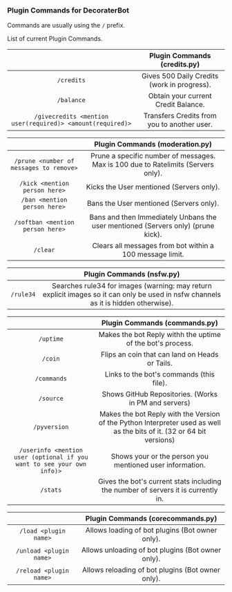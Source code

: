 ### Plugin Commands for DecoraterBot

Commands are usually using the `/` prefix.

List of current Plugin Commands.

|   	| Plugin Commands (credits.py)	|
|:---------------:	|:------------------------------------------------------------------------------------------------:	|
| ``/credits``	| Gives 500 Daily Credits (work in progress).	|
| ``/balance``	| Obtain your current Credit Balance.	|
| ``/givecredits <mention user(required)> <amount(required)>``	| Transfers Credits from you to another user.	|

|   	| Plugin Commands (moderation.py)	|
|:---------------:	|:------------------------------------------------------------------------------------------------:	|
| ``/prune <number of messages to remove>``	| Prune a specific number of messages. Max is 100 due to Ratelimits (Servers only).	|
| ``/kick <mention person here>``	| Kicks the User mentioned (Servers only).	|
| ``/ban <mention person here>``	| Bans the User mentioned (Servers only).	|
| ``/softban <mention person here>``	| Bans and then Immediately Unbans the user mentioned (Servers only) (prune kick).	|
| ``/clear``	| Clears all messages from bot within a 100 message limit.	|

|   	| Plugin Commands (nsfw.py)	|
|:---------------:	|:------------------------------------------------------------------------------------------------:	|
| ``/rule34``	| Searches rule34 for images (warning: may return explicit images so it can only be used in nsfw channels as it is hidden otherwise).	|

|   	| Plugin Commands (commands.py)	|
|:------:	|:-:	|
| ``/uptime``	| Makes the bot Reply withh the uptime of the bot's process.	|
| ``/coin``	| Flips an coin that can land on Heads or Tails.	|
| ``/commands``	| Links to the bot's commands (this file).	|
| ``/source``	| Shows GitHub Repositories. (Works in PM and servers)	|
| ``/pyversion``	| Makes the bot Reply with the Version of the Python Interpreter used as well as the bits of it. (32 or 64 bit versions)	|
| ``/userinfo <mention user (optional if you want to see your own info)>``	| Shows your or the person you mentioned user information.	|
| ``/stats``	| Gives the bot's current stats including the number of servers it is currently in.	|

|   	| Plugin Commands (corecommands.py)	|
|:------:	|:-:	|
| ``/load <plugin name>``	| Allows loading of bot plugins (Bot owner only).	|
| ``/unload <plugin name>``	| Allows unloading of bot plugins (Bot owner only).	|
| ``/reload <plugin name>``	| Allows reloading of bot plugins (Bot owner only).	|

